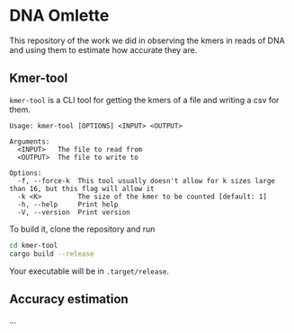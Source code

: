 # DNA Omlette

This repository of the work we did in observing the kmers in reads of DNA and using them to estimate how accurate they are.

## Kmer-tool

`kmer-tool` is a CLI tool for getting the kmers of a file and writing a csv for them. 

```
Usage: kmer-tool [OPTIONS] <INPUT> <OUTPUT>

Arguments:
  <INPUT>   The file to read from
  <OUTPUT>  The file to write to

Options:
  -f, --force-k  This tool usually doesn't allow for k sizes large than 16, but this flag will allow it
  -k <K>         The size of the kmer to be counted [default: 1]
  -h, --help     Print help
  -V, --version  Print version
```

To build it, clone the repository and run

```bash
cd kmer-tool
cargo build --release
```

Your executable will be in `.target/release`.

## Accuracy estimation

...
